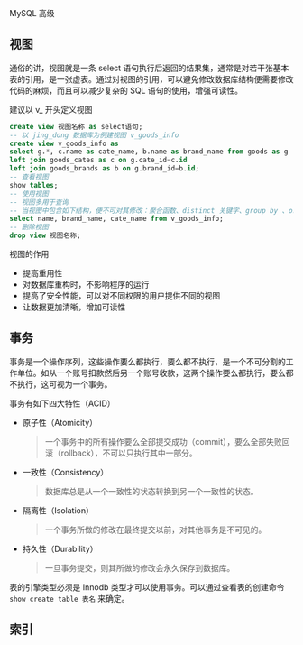  MySQL 高级

## 视图

通俗的讲，视图就是一条 select 语句执行后返回的结果集，通常是对若干张基本表的引用，是一张虚表。通过对视图的引用，可以避免修改数据库结构便需要修改代码的麻烦，而且可以减少复杂的 SQL 语句的使用，增强可读性。

建议以 v_ 开头定义视图 

```sql
create view 视图名称 as select语句;
-- 以 jing_dong 数据库为例建视图 v_goods_info
create view v_goods_info as 
select g.*, c.name as cate_name, b.name as brand_name from goods as g 
left join goods_cates as c on g.cate_id=c.id 
left join goods_brands as b on g.brand_id=b.id;
-- 查看视图
show tables;
-- 使用视图
-- 视图多用于查询
-- 当视图中包含如下结构，便不可对其修改：聚合函数、distinct 关键字、group by 、order by 子句等
select name, brand_name, cate_name from v_goods_info;
-- 删除视图
drop view 视图名称;
```

视图的作用

* 提高重用性
* 对数据库重构时，不影响程序的运行
* 提高了安全性能，可以对不同权限的用户提供不同的视图
* 让数据更加清晰，增加可读性

## 事务

事务是一个操作序列，这些操作要么都执行，要么都不执行，是一个不可分割的工作单位。如从一个账号扣款然后另一个账号收款，这两个操作要么都执行，要么都不执行，这可视为一个事务。

事务有如下四大特性（ACID）

* 原子性（Atomicity）

  > 一个事务中的所有操作要么全部提交成功（commit），要么全部失败回滚（rollback），不可以只执行其中一部分。

* 一致性（Consistency）

  > 数据库总是从一个一致性的状态转换到另一个一致性的状态。

* 隔离性（Isolation）

  > 一个事务所做的修改在最终提交以前，对其他事务是不可见的。

* 持久性（Durability）

  > 一旦事务提交，则其所做的修改会永久保存到数据库。

表的引擎类型必须是 Innodb 类型才可以使用事务。可以通过查看表的创建命令 `show create table 表名` 来确定。



## 索引